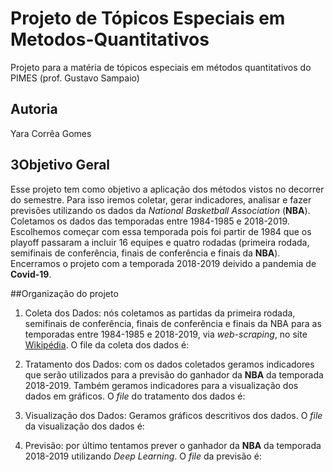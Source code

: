 # Projeto de Tópicos Especiais em Metodos-Quantitativos
Projeto para a matéria de tópicos especiais em métodos quantitativos do PIMES (prof. Gustavo Sampaio)

## Autoria
Yara Corrêa Gomes

## 3Objetivo Geral
Esse projeto tem como objetivo a aplicação dos métodos vistos no decorrer do semestre. Para isso iremos coletar, gerar indicadores, analisar e fazer previsões utilizando os dados da _National Basketball Association_ (**NBA**). Coletamos os dados das temporadas entre 1984-1985 e 2018-2019. Escolhemos começar com essa temporada pois foi partir de 1984 que os playoff passaram a incluir 16 equipes e quatro rodadas (primeira rodada, semifinais de conferência, finais de conferência e finais da **NBA**). Encerramos o projeto com a temporada 2018-2019 deivido a pandemia de **Covid-19**.

##Organização do projeto

1) Coleta dos Dados: nós coletamos as partidas da primeira rodada, semifinais de conferência, finais de conferência e finais da NBA para as temporadas entre 1984-1985 e 2018-2019, via _web-scraping_, no site [Wikipédia](https://en.wikipedia.org/wiki/List_of_NBA_seasons). O file da coleta dos dados é:

2) Tratamento dos Dados: com os dados coletados geramos indicadores que serão utilizados para a previsão do ganhador da **NBA** da temporada 2018-2019. Também geramos indicadores para a visualização dos dados em gráficos. O _file_ do tratamento dos dados é:

3) Visualização dos Dados: Geramos gráficos descritivos dos dados. O _file_ da visualização dos dados é:

4) Previsão: por último tentamos prever o ganhador da **NBA** da temporada 2018-2019 utilizando _Deep Learning_. O _file_ da previsão é:


